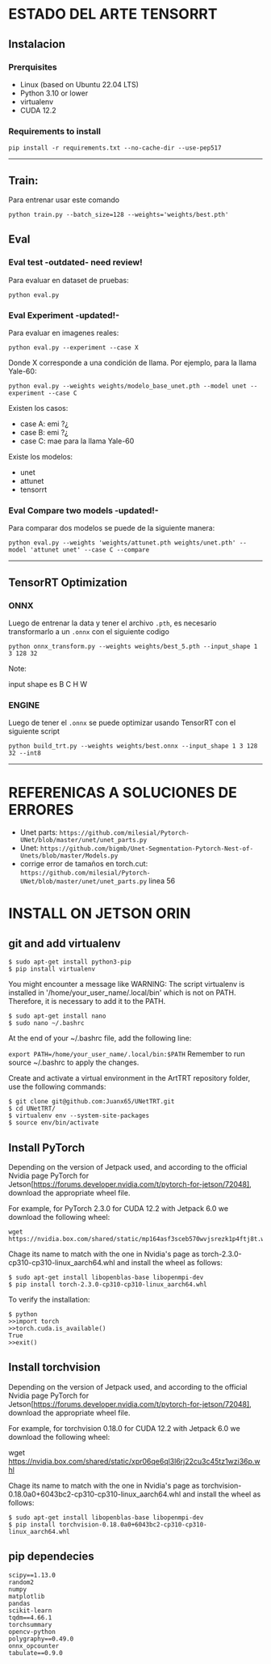 # ESTADO DEL ARTE TENSORRT

## Instalacion

### Prerquisites

* Linux (based on Ubuntu 22.04 LTS)
* Python 3.10 or lower
* virtualenv
* CUDA 12.2

### Requirements to install

```
pip install -r requirements.txt --no-cache-dir --use-pep517
```

---

## Train:

Para entrenar usar este comando

```
python train.py --batch_size=128 --weights='weights/best.pth'
```

## Eval

### Eval test -outdated- need review!

Para evaluar en dataset de pruebas:

```
python eval.py
```

### Eval Experiment -updated!-

Para evaluar en imagenes reales:

```
python eval.py --experiment --case X
```
Donde X corresponde a una condición de llama. Por ejemplo, para la llama Yale-60:

```
python eval.py --weights weights/modelo_base_unet.pth --model unet --experiment --case C
```

Existen los casos:

* case A: emi ?¿
* case B: emi ?¿
* case C: mae para la llama Yale-60

Existe los modelos:

* unet
* attunet
* tensorrt


### Eval Compare two models -updated!-

Para comparar dos modelos se puede de la siguiente manera:

```
python eval.py --weights 'weights/attunet.pth weights/unet.pth' --model 'attunet unet' --case C --compare
```

---

## TensorRT Optimization

### ONNX 

Luego de entrenar la data y tener el archivo `.pth`, es necesario transformarlo a un `.onnx` con el siguiente codigo

```
python onnx_transform.py --weights weights/best_5.pth --input_shape 1 3 128 32
```

Note:

input shape es B C H W

### ENGINE

Luego de tener el `.onnx` se puede optimizar usando TensorRT con el siguiente script

```
python build_trt.py --weights weights/best.onnx --input_shape 1 3 128 32 --int8
```

---

# REFERENICAS A SOLUCIONES DE ERRORES

* Unet parts: `https://github.com/milesial/Pytorch-UNet/blob/master/unet/unet_parts.py`
* Unet:  `https://github.com/bigmb/Unet-Segmentation-Pytorch-Nest-of-Unets/blob/master/Models.py`
* corrige error de tamaños en torch.cut: `https://github.com/milesial/Pytorch-UNet/blob/master/unet/unet_parts.py` linea 56


# INSTALL ON JETSON ORIN 

## git and add virtualenv

```
$ sudo apt-get install python3-pip
$ pip install virtualenv
```

You might encounter a message like WARNING: The script virtualenv is installed in '/home/your_user_name/.local/bin' which is not on PATH. Therefore, it is necessary to add it to the PATH.

```
$ sudo apt-get install nano
$ sudo nano ~/.bashrc
```

At the end of your ~/.bashrc file, add the following line:

`export PATH=/home/your_user_name/.local/bin:$PATH`
Remember to run source ~/.bashrc to apply the changes.

Create and activate a virtual environment in the ArtTRT repository folder, use the following commands:

```
$ git clone git@github.com:Juanx65/UNetTRT.git
$ cd UNetTRT/
$ virtualenv env --system-site-packages
$ source env/bin/activate
```

## Install PyTorch

Depending on the version of Jetpack used, and according to the official Nvidia page PyTorch for Jetson[https://forums.developer.nvidia.com/t/pytorch-for-jetson/72048], download the appropriate wheel file.

For example, for PyTorch 2.3.0 for CUDA 12.2 with Jetpack 6.0 we download the following wheel:

```
wget https://nvidia.box.com/shared/static/mp164asf3sceb570wvjsrezk1p4ftj8t.whl
```

Chage its name to match with the one in Nvidia's page as torch-2.3.0-cp310-cp310-linux_aarch64.whl
and install the wheel as follows:

```
$ sudo apt-get install libopenblas-base libopenmpi-dev  
$ pip install torch-2.3.0-cp310-cp310-linux_aarch64.whl
```

To verify the installation:

```
$ python
>>import torch
>>torch.cuda.is_available()
True
>>exit()
```

## Install torchvision 

Depending on the version of Jetpack used, and according to the official Nvidia page PyTorch for Jetson[https://forums.developer.nvidia.com/t/pytorch-for-jetson/72048], download the appropriate wheel file.

For example, for torchvision 0.18.0 for CUDA 12.2 with Jetpack 6.0 we download the following wheel:

wget https://nvidia.box.com/shared/static/xpr06qe6ql3l6rj22cu3c45tz1wzi36p.whl

Chage its name to match with the one in Nvidia's page as torchvision-0.18.0a0+6043bc2-cp310-cp310-linux_aarch64.whl
and install the wheel as follows:

```
$ sudo apt-get install libopenblas-base libopenmpi-dev  
$ pip install torchvision-0.18.0a0+6043bc2-cp310-cp310-linux_aarch64.whl
```

## pip dependecies

```
scipy==1.13.0
random2
numpy
matplotlib
pandas
scikit-learn
tqdm==4.66.1
torchsummary
opencv-python
polygraphy==0.49.0
onnx_opcounter
tabulate==0.9.0
```